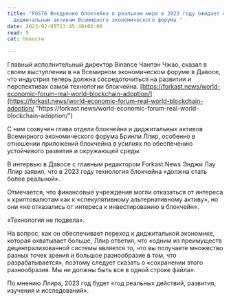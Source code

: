 ```yaml
---
title: "POST6 Внедрение блокчейна в реальном мире в 2023 году ожидает лидер отдела по
  диджитальным активам Всемирного экономического форума "
date: 2023-02-05T13:45:48+02:00
read: 5
cat: Новости

---
```

<!--StartFragment-->

Главный исполнительный директор Binance Чанпэн Чжао, сказал в своем выступлении в на Всемирном экономическом форуме в Давосе, что индустрия теперь должна сосредоточиться на развитии и перспективах самой технологии блокчейна. [https://forkast.news/world-economic-forum-real-world-blockchain-adoption/](https://forkast.news/world-economic-forum-real-world-blockchain-adoption/ "https\://forkast.news/world-economic-forum-real-world-blockchain-adoption/")

С ним созвучен глава отдела блокчейна и диджитальных активов Всемирного экономического форума Бринли Ллир, особенно в отношении приложений блокчейна в усилиях по обеспечению устойчивого развития и окружающей среды.

В интервью в Давосе с главным редактором Forkast.News Энджи Лау Ллир заявил, что в 2023 году технология блокчейна «должна стать более реальной».

Отмечается, что финансовые учреждения могли отказаться от интереса к криптовалютам как к «спекулятивному альтернативному активу», но они «не отказались от интереса к инвестированию в блокчейн».

«Технология не подвела».

На вопрос, как он обеспечивает переход к диджитальной экономике, которая охватывает больше, Ллир ответил, что «одним из преимуществ децентрализованной системы является то, что вы получаете множество разных точек зрения и большое разнообразие в том, что разрабатывается», поэтому следует сказать о «сохранении этого разнообразия. Мы не должны быть все в одной строке файла».

По мнению Ллира, 2023 год будет «год реальных действий, развития, изучения и исследований».

<!--EndFragment-->